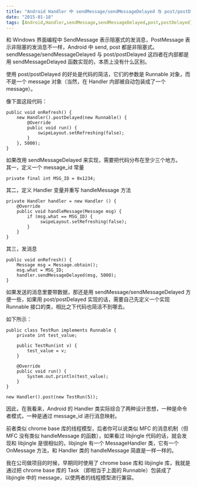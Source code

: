 ```yaml
---
title: "Android Handler 中 sendMessage/sendMessageDelayed 与 post/postDelayed 的区别"
date: "2015-01-18"
tags: [Android,Handler,sendMessage,sendMessageDelayed,post,postDelayed]
---
```


和 Windows 界面编程中 SendMessage 表示阻塞式的发消息，PostMessage 表示非阻塞的发消息不一样，Android 中 send, post 都是非阻塞式。 sendMessage/sendMessageDelayed 与 post/postDelayed 这四者在内部都是用 sendMessageDelayed 函数实现的，本质上没有什么区别。

使用 post/postDelayed 的好处是代码的简洁，它们的参数是 Runnable 对象，而不是一个 message 对象（当然，在 Handler 内部被自动包装成了一个 message）。

像下面这段代码：

    public void onRefresh() {
        new Handler().postDelayed(new Runnable() {
            @Override
            public void run() {
                swipeLayout.setRefreshing(false);
            }
        }, 5000);
    }

如果改用 sendMessageDelayed 来实现，需要把代码分布在至少三个地方。  
其一，定义一个 message_id 常量

    private final int MSG_ID = 0x1234;

其二，定义 Handler 变量并重写 handleMessage 方法

    private Handler handler = new Handler () {
        @Override
        public void handleMessage(Message msg) {
            if (msg.what == MSG_ID) {
                 swipeLayout.setRefreshing(false);
            }
        }
    }

其三，发消息

    public void onRefresh() {
        Message msg = Message.obtain();
        msg.what = MSG_ID;
        handler.sendMessageDelayed(msg, 5000);
    }

如果发送的消息里要带数据，那还是用 sendMessage/sendMessageDelayed 方便一些，如果用 post/postDelayed 实现的话，需要自己先定义一个实现 Runnable 接口的类，相比之下代码也简洁不到哪去。

如下所示：

    public class TestRun implements Runnable {
        private int test_value;

        public TestRun(int v) {
            test_value = v;
        }

        @Override
        public void run() {
            System.out.println(test_value);
        }
    }

    new Handler().post(new TestRun(5));

因此，在我看来，Android 的 Handler 类实际综合了两种设计思想，一种是命令者模式，一种是通过 message_id 进行消息映射。

前者类似 chrome base 库的线程模型，后者你可以说类似 MFC 的消息机制（但 MFC 没有类似 handleMessage 的函数），如果看过 libjingle 代码的话，就会发现和 libjingle 是很相似的，libjingle 有一个 MessageHandler 类，它有一个 OnMessage 方法，和 Handler 类的 handleMessage 简直是一样一样的。

我在公司做项目的时候，早期同时使用了 chrome base 库和 libjingle 库，我就是通过把 chrome base 库的 Task （即相当于上面的 Runnable）包装成了 libjingle 中的 message，以使两者的线程模型进行兼容。
